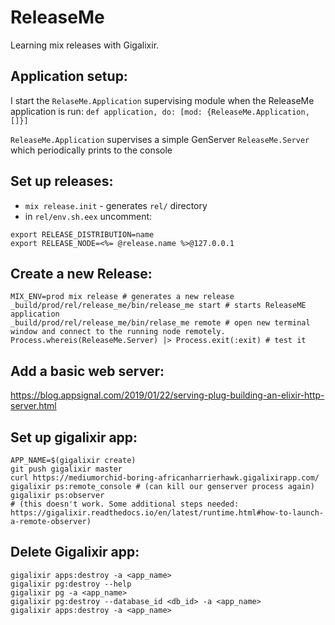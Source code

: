 # ReleaseMe

Learning mix releases with Gigalixir.


## Application setup:
I start the `RelaseMe.Application` supervising module when the ReleaseMe application is run:
`def application, do: [mod: {ReleaseMe.Application, []}]`

`ReleaseMe.Application` supervises a simple GenServer `ReleaseMe.Server` which periodically prints to the console

## Set up releases:
- `mix release.init` - generates `rel/` directory
- in `rel/env.sh.eex` uncomment: 
```
export RELEASE_DISTRIBUTION=name
export RELEASE_NODE=<%= @release.name %>@127.0.0.1
```

## Create a new Release:
```
MIX_ENV=prod mix release # generates a new release
_build/prod/rel/release_me/bin/release_me start # starts ReleaseME application
_build/prod/rel/release_me/bin/relase_me remote # open new terminal window and connect to the running node remotely.
Process.whereis(ReleaseMe.Server) |> Process.exit(:exit) # test it
```


## Add a basic web server:
https://blog.appsignal.com/2019/01/22/serving-plug-building-an-elixir-http-server.html

## Set up gigalixir app:
```
APP_NAME=$(gigalixir create)
git push gigalixir master
curl https://mediumorchid-boring-africanharrierhawk.gigalixirapp.com/
gigalixir ps:remote_console # (can kill our genserver process again)
gigalixir ps:observer 
# (this doesn't work. Some additional steps needed: https://gigalixir.readthedocs.io/en/latest/runtime.html#how-to-launch-a-remote-observer)
```

## Delete Gigalixir app:
```
gigalixir apps:destroy -a <app_name>
gigalixir pg:destroy --help
gigalixir pg -a <app_name>
gigalixir pg:destroy --database_id <db_id> -a <app_name>
gigalixir apps:destroy -a <app_name>
```
